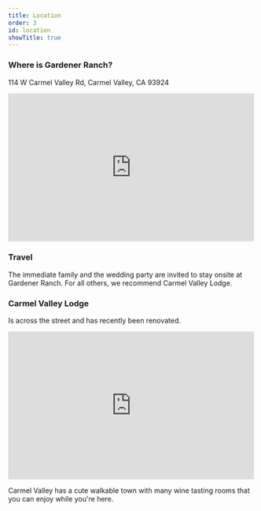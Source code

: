 ```yaml
---
title: Location
order: 3
id: location
showTitle: true
---
```


### Where is Gardener Ranch?

114 W Carmel Valley Rd, Carmel Valley, CA 93924

<iframe src="https://www.google.com/maps/embed?pb=!1m18!1m12!1m3!1d3207.9169769581927!2d-121.7403069493847!3d36.483721279916914!2m3!1f0!2f0!3f0!3m2!1i1024!2i768!4f13.1!3m3!1m2!1s0x808df399e623ac5b%3A0x96f1029f3834541!2sGardener%20Ranch!5e0!3m2!1sen!2sus!4v1581296251772!5m2!1sen!2sus" width="500" height="300" frameborder="0" style="border:0;" allowfullscreen=""></iframe>

### Travel

The immediate family and the wedding party are invited to stay onsite at Gardener Ranch. For all others, we recommend Carmel Valley Lodge.

### Carmel Valley Lodge

Is across the street and has recently been renovated.

<iframe src="https://www.google.com/maps/embed?pb=!1m18!1m12!1m3!1d3207.9169769581927!2d-121.7403069493847!3d36.483721279916914!2m3!1f0!2f0!3f0!3m2!1i1024!2i768!4f13.1!3m3!1m2!1s0x808df399fc7b6f29%3A0xa36ba4720334a625!2sCarmel%20Valley%20Lodge!5e0!3m2!1sen!2sus!4v1581296763287!5m2!1sen!2sus" width="500" height="300" frameborder="0" style="border:0;" allowfullscreen=""></iframe>

Carmel Valley has a cute walkable town with many wine tasting rooms that you can enjoy while you're here.
